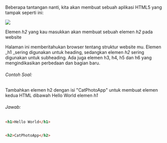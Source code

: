 Beberapa tantangan nanti, kita akan membuat sebuah aplikasi HTML5 yang tampak seperti ini:

![](https://i.imgur.com/jOc1JF1.png)



Elemen _h2_ yang kau masukkan akan membuat sebuah elemen _h2_ pada website

Halaman ini memberitahukan browser tentang struktur website mu. Elemen _h1 _sering digunakan untuk heading, sedangkan elemen _h2_ sering digunakan untuk subheading. Ada juga elemen h3, h4, h5 dan h6 yang mengindikasikan perbedaan dan bagian baru.



###### Contoh Soal:

Tambahkan elemen h2 dengan isi "CatPhotoApp" untuk membuat elemen kedua HTML dibawah Hello World elemen _h1_

###### Jawab:

```HTML
<h1>Hello World</h1>


<h2>CatPhotoApp</h2>
```



